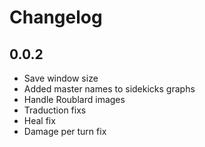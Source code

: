 # Changelog

## 0.0.2

* Save window size
* Added master names to sidekicks graphs
* Handle Roublard images
* Traduction fixs
* Heal fix
* Damage per turn fix
